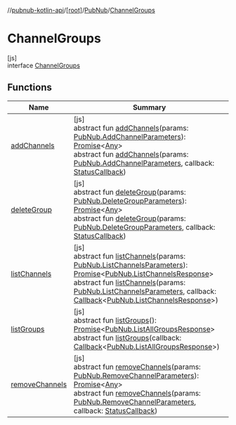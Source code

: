 //[pubnub-kotlin-api](../../../../index.md)/[[root]](../../index.md)/[PubNub](../index.md)/[ChannelGroups](index.md)

# ChannelGroups

[js]\
interface [ChannelGroups](index.md)

## Functions

| Name | Summary |
|---|---|
| [addChannels](add-channels.md) | [js]<br>abstract fun [addChannels](add-channels.md)(params: [PubNub.AddChannelParameters](../-add-channel-parameters/index.md)): [Promise](https://kotlinlang.org/api/core/kotlin-stdlib/kotlin.js/-promise/index.html)&lt;[Any](https://kotlinlang.org/api/core/kotlin-stdlib/kotlin/-any/index.html)&gt;<br>abstract fun [addChannels](add-channels.md)(params: [PubNub.AddChannelParameters](../-add-channel-parameters/index.md), callback: [StatusCallback](../../-status-callback/index.md)) |
| [deleteGroup](delete-group.md) | [js]<br>abstract fun [deleteGroup](delete-group.md)(params: [PubNub.DeleteGroupParameters](../-delete-group-parameters/index.md)): [Promise](https://kotlinlang.org/api/core/kotlin-stdlib/kotlin.js/-promise/index.html)&lt;[Any](https://kotlinlang.org/api/core/kotlin-stdlib/kotlin/-any/index.html)&gt;<br>abstract fun [deleteGroup](delete-group.md)(params: [PubNub.DeleteGroupParameters](../-delete-group-parameters/index.md), callback: [StatusCallback](../../-status-callback/index.md)) |
| [listChannels](list-channels.md) | [js]<br>abstract fun [listChannels](list-channels.md)(params: [PubNub.ListChannelsParameters](../-list-channels-parameters/index.md)): [Promise](https://kotlinlang.org/api/core/kotlin-stdlib/kotlin.js/-promise/index.html)&lt;[PubNub.ListChannelsResponse](../-list-channels-response/index.md)&gt;<br>abstract fun [listChannels](list-channels.md)(params: [PubNub.ListChannelsParameters](../-list-channels-parameters/index.md), callback: [Callback](../../-callback/index.md)&lt;[PubNub.ListChannelsResponse](../-list-channels-response/index.md)&gt;) |
| [listGroups](list-groups.md) | [js]<br>abstract fun [listGroups](list-groups.md)(): [Promise](https://kotlinlang.org/api/core/kotlin-stdlib/kotlin.js/-promise/index.html)&lt;[PubNub.ListAllGroupsResponse](../-list-all-groups-response/index.md)&gt;<br>abstract fun [listGroups](list-groups.md)(callback: [Callback](../../-callback/index.md)&lt;[PubNub.ListAllGroupsResponse](../-list-all-groups-response/index.md)&gt;) |
| [removeChannels](remove-channels.md) | [js]<br>abstract fun [removeChannels](remove-channels.md)(params: [PubNub.RemoveChannelParameters](../-remove-channel-parameters/index.md)): [Promise](https://kotlinlang.org/api/core/kotlin-stdlib/kotlin.js/-promise/index.html)&lt;[Any](https://kotlinlang.org/api/core/kotlin-stdlib/kotlin/-any/index.html)&gt;<br>abstract fun [removeChannels](remove-channels.md)(params: [PubNub.RemoveChannelParameters](../-remove-channel-parameters/index.md), callback: [StatusCallback](../../-status-callback/index.md)) |
